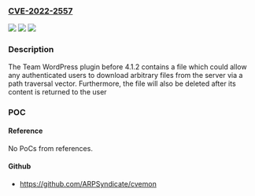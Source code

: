 ### [CVE-2022-2557](https://cve.mitre.org/cgi-bin/cvename.cgi?name=CVE-2022-2557)
![](https://img.shields.io/static/v1?label=Product&message=Team%20%E2%80%93%20WordPress%20Team%20Members%20Showcase%20Plugin&color=blue)
![](https://img.shields.io/static/v1?label=Version&message=4.1.2%3C%204.1.2%20&color=brighgreen)
![](https://img.shields.io/static/v1?label=Vulnerability&message=CWE-22%20Improper%20Limitation%20of%20a%20Pathname%20to%20a%20Restricted%20Directory%20('Path%20Traversal')&color=brighgreen)

### Description

The Team WordPress plugin before 4.1.2 contains a file which could allow any authenticated users to download arbitrary files from the server via a path traversal vector. Furthermore, the file will also be deleted after its content is returned to the user

### POC

#### Reference
No PoCs from references.

#### Github
- https://github.com/ARPSyndicate/cvemon

